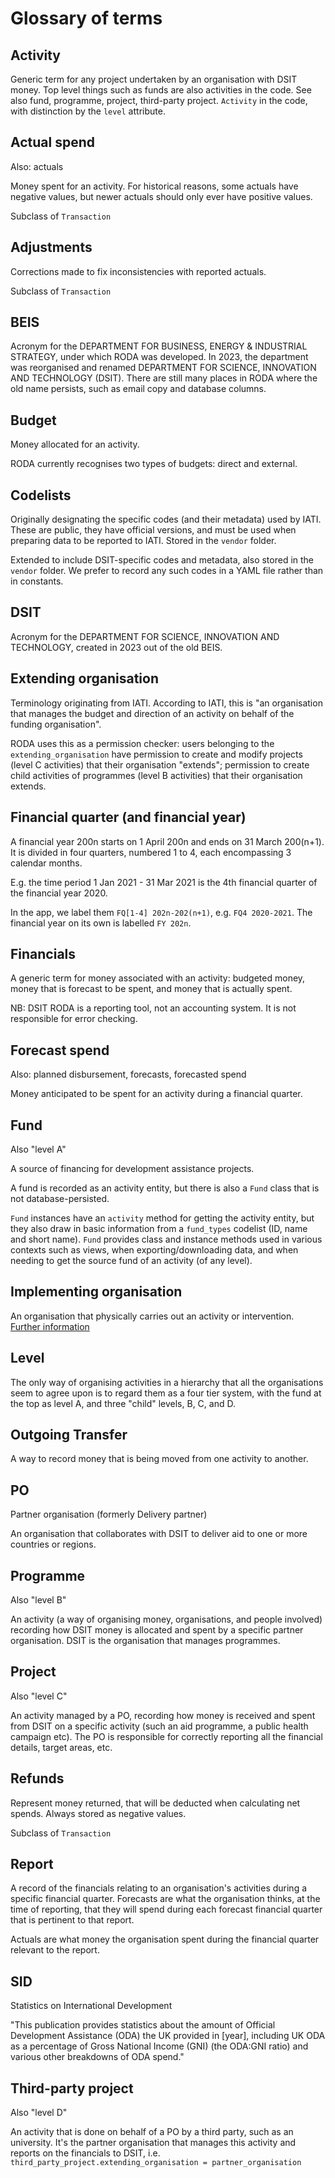 # Glossary of terms

## Activity

Generic term for any project undertaken by an organisation with DSIT money. Top level things such as funds are also activities in the code. See also fund, programme, project, third-party project. `Activity` in the code, with distinction by the `level` attribute.

## Actual spend

Also: actuals

Money spent for an activity. For historical reasons, some actuals have negative values, but newer actuals should only ever have positive values.

Subclass of `Transaction`

## Adjustments

Corrections made to fix inconsistencies with reported actuals.

Subclass of `Transaction`

## BEIS

Acronym for the DEPARTMENT FOR BUSINESS, ENERGY & INDUSTRIAL STRATEGY, under which RODA was developed. In 2023, the department was reorganised and renamed DEPARTMENT FOR SCIENCE, INNOVATION AND TECHNOLOGY (DSIT). There are still many places in RODA where the old name persists, such as email copy and database columns.

## Budget

Money allocated for an activity.

RODA currently recognises two types of budgets: direct and external.

## Codelists

Originally designating the specific codes (and their metadata) used by IATI. These are public, they have official versions, and must be used when preparing data to be reported to IATI. Stored in the `vendor` folder.

Extended to include DSIT-specific codes and metadata, also stored in the `vendor` folder. We prefer to record any such codes in a YAML file rather than in constants.

## DSIT

Acronym for the DEPARTMENT FOR SCIENCE, INNOVATION AND TECHNOLOGY, created in 2023 out of the old BEIS.

## Extending organisation

Terminology originating from IATI. According to IATI, this is "an organisation that manages the budget and direction of an activity on behalf of the funding organisation".

RODA uses this as a permission checker: users belonging to the `extending_organisation` have permission to create and modify projects (level C activities) that their organisation "extends"; permission to create child activities of programmes (level B activities) that their organisation extends.

## Financial quarter (and financial year)

A financial year 200n starts on 1 April 200n and ends on 31 March 200(n+1). It is divided in four quarters, numbered 1 to 4, each encompassing 3 calendar months.

E.g. the time period 1 Jan 2021 - 31 Mar 2021 is the 4th financial quarter of the financial year 2020.

In the app, we label them `FQ[1-4] 202n-202(n+1)`, e.g. `FQ4 2020-2021`. The financial year on its own is labelled `FY 202n`.

## Financials

A generic term for money associated with an activity: budgeted money, money that is forecast to be spent, and money that is actually spent.

NB: DSIT RODA is a reporting tool, not an accounting system. It is not responsible for error checking.

## Forecast spend

Also: planned disbursement, forecasts, forecasted spend

Money anticipated to be spent for an activity during a financial quarter.

## Fund

Also "level A"

A source of financing for development assistance projects.

A fund is recorded as an activity entity, but there is also a `Fund` class that is not database-persisted.

`Fund` instances have an `activity` method for getting the activity entity, but they also draw in basic information from a `fund_types` codelist (ID, name and short name). `Fund` provides class and instance methods used in various contexts such as views, when exporting/downloading data, and when needing to get the source fund of an activity (of any level).

## Implementing organisation

An organisation that physically carries out an activity or intervention. [Further information](https://github.com/UKGovernmentBEIS/beis-report-official-development-assistance/pull/1544)

## Level

The only way of organising activities in a hierarchy that all the organisations seem to agree upon is to regard them as a four tier system, with the fund at the top as level A, and three "child" levels, B, C, and D.

## Outgoing Transfer

A way to record money that is being moved from one activity to another.

## PO

Partner organisation (formerly Delivery partner)

An organisation that collaborates with DSIT to deliver aid to one or more countries or regions.

## Programme

Also "level B"

An activity (a way of organising money, organisations, and people involved) recording how DSIT money is allocated and spent by a specific partner organisation. DSIT is the organisation that manages programmes.

## Project

Also "level C"

An activity managed by a PO, recording how money is received and spent from DSIT on a specific activity (such an aid programme, a public health campaign etc). The PO is responsible for correctly reporting all the financial details, target areas, etc.

## Refunds

Represent money returned, that will be deducted when calculating net spends. Always stored as negative values.

Subclass of `Transaction`

## Report

A record of the financials relating to an organisation's activities during a specific financial quarter. Forecasts are what the organisation thinks, at the time of reporting, that they will spend during each forecast financial quarter that is pertinent to that report.

Actuals are what money the organisation spent during the financial quarter relevant to the report.

## SID

Statistics on International Development

"This publication provides statistics about the amount of Official Development Assistance (ODA) the UK provided in [year], including UK ODA as a percentage of Gross National Income (GNI) (the ODA:GNI ratio) and various other breakdowns of ODA spend."

## Third-party project

Also "level D"

An activity that is done on behalf of a PO by a third party, such as an university. It's the partner organisation that manages this activity and reports on the financials to DSIT, i.e. `third_party_project.extending_organisation = partner_organisation`
